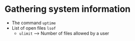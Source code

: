 # Gathering system information

- The command `uptime`
- List of open files `lsof`
   - `ulimit` --> Number of files allowed by a user
